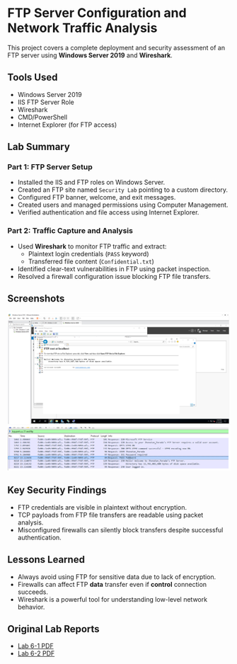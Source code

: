# FTP Server Configuration and Network Traffic Analysis

This project covers a complete deployment and security assessment of an FTP server using **Windows Server 2019** and **Wireshark**.

## Tools Used
- Windows Server 2019
- IIS FTP Server Role
- Wireshark
- CMD/PowerShell
- Internet Explorer (for FTP access)

## Lab Summary

### Part 1: FTP Server Setup
- Installed the IIS and FTP roles on Windows Server.
- Created an FTP site named `Security Lab` pointing to a custom directory.
- Configured FTP banner, welcome, and exit messages.
- Created users and managed permissions using Computer Management.
- Verified authentication and file access using Internet Explorer.

### Part 2: Traffic Capture and Analysis
- Used **Wireshark** to monitor FTP traffic and extract:
  - Plaintext login credentials (`PASS` keyword)
  - Transferred file content (`Confidential.txt`)
- Identified clear-text vulnerabilities in FTP using packet inspection.
- Resolved a firewall configuration issue blocking FTP file transfers.

## Screenshots
![](screenshots/Part_1.png)
![](screenshots/Part_2.png)

## Key Security Findings
- FTP credentials are visible in plaintext without encryption.
- TCP payloads from FTP file transfers are readable using packet analysis.
- Misconfigured firewalls can silently block transfers despite successful authentication.

## Lessons Learned
- Always avoid using FTP for sensitive data due to lack of encryption.
- Firewalls can affect FTP **data** transfer even if **control** connection succeeds.
- Wireshark is a powerful tool for understanding low-level network behavior.

## Original Lab Reports
- [Lab 6-1 PDF](Lab6-1_Report.pdf)
- [Lab 6-2 PDF](Lab6-2_Report.pdf)
